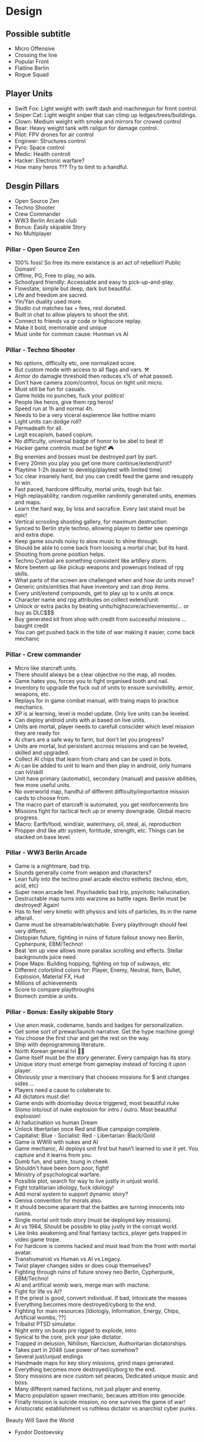 # Design

## Possible subtitle

 * Micro Offensive
 * Crossing the line
 * Popular Front
 * Flatline Berlin
 * Rogue Squad

## Player Units

 * Swift Fox: Light weight with swift dash and machinegun for front control.
 * Sniper Cat: Light weight sniper that can climp up ledges/trees/buildings.
 * Clown: Medium weight with smoke and mirrors for crowed control
 * Bear: Heavy weight tank with railgun for damage control.
 * Pilot: FPV drones for air control
 * Engineer: Structures control
 * Pyro: Space control
 * Medic: Health controll
 * Hacker: Electronic warfare?
 * How many heros ??? Try to limit to a handful.

## Desgin Pillars

 * Open Source Zen
 * Techno Shooter
 * Crew Commander
 * WW3 Berlin Arcade club
 * Bonus: Easily skipable Story
 * No Multiplayer

### Pillar - Open Source Zen

 * 100% foss! So free its mere existance is an act of rebellion! Public Domain!
 * Offline, PG, Free to play, no ads.
 * Schoolyard friendly: Accessable and easy to pick-up-and-play.
 * Flowstate, simple but deep, dark but beautiful.
 * Life and freedom are sacred.
 * Yin/Yan duality used more.
 * Studio cut matches tax + fees, rest donated.
 * Built in chat to allow players to shoot the shit.
 * Connect to friends va qr code or highscore replay. 
 * Make it bold, memorable and unique
 * Must unite for common cause: Hunman vs AI

### Pillar - Techno Shooter

 * No options, difficulty etc, one normalized score.
 * But custom mode with access to all flags and vars. ⚒️
 * Armor do damagle threshold then reduces x% of what passed.
 * Don't have camera zoom/control, focus on tight unit micro.
 * Must still be fun for casuals.
 * Game holds no punches, fuck your politics!
 * People like heros, give them rpg heros!
 * Speed run at 1h and normal 4h.
 * Needs to be a very viceral expierence like hotline miami
 * Light units can dodge roll?
 * Permadeath for all.
 * Legit escapism, based copium.
 * No difficulty, universal badge of honor to be abel to beat it!
 * Hacker game controls must be tight! 🎮
 * Big enemies and bosses must be destroyed part by part.
 * Every 20min you play you get one more continue/extend/unit?
 * Playtime 1-2h (easier to develop/playtest with limited time)
 * 1cc clear insanely hard, but you can credit feed the game and resupply to win.
 * Fast paced, hardcore difficulty, mortal units, tough but fair.
 * High replayability, random roguelike randomly generated units, enemies and maps.
 * Learn the hard way, by loss and sacrafice. Every last stand must be epic!
 * Vertical scrooling shooting gallery, for maximum destruction.
 * Synced to Berlin style techno, allowing player to better see openings and extra dope.
 * Keep game sounds noisy to alow music to shine through.
 * Should be able to come back from loosing a mortal char, but its hard.
 * Shooting from prone position helps.
 * Techno Cymbal are something consistent like artillery storm.
 * More beetem up like pickup weapons and powerups instead of rpg skills.
 * What parts of the screen are challenged when and how do units move?
 * Generic units/entities that have inventory and can drop items.
 * Every unit/extend compounds, get to play up to x units at once.
 * Character name and rpg attributes on collect extend/unit.
 * Unlock or extra packs by beating units/highscore/achievements/... or buy as DLC$$$
 * Buy generated kit from shop with credit from successful missions ... baught credit
 * You can get pushed back in the tide of war making it easier, come back mechanic

### Pillar - Crew commander  
 
 * Micro like starcraft units.
 * There should always be a clear objective no the map, all modes.
 * Game hates you, forces you to fight organised tooth and nail.
 * Inventory to upgrade the fuck out of units to ensure survivibility, armor, weapons, etc.
 * Replays for in game combat manual, with traing maps to practice mechanics.
 * XP is ai learning, level is model update. Only live units can be leveled.
 * Can deploy android units with ai based on live units.
 * Units are mortal, player needs to carefull conscider which level mission they are ready for.
 * Ai chars are a safe way to farm, but don't let you progress?
 * Units are mortal, but persistant accross missions and can be leveled, skilled and upgraded.
 * Collect AI chips that learn from chars and can be used in bots.
 * Ai can be added to unit to learn and then play in android, only humans can lvl/skill
 * Unit have primary (automatic), secondary (manual) and passive abilities, few more useful units.
 * No overworld map, handful of different difficulty/importantce mission cards to choose from.
 * The macro part of starcraft is automated, you get reinforcements bro
 * Missions fight for tactical tech up or enemy downgrade. Global macro progress.
 * Macro: Earth/food, wind/air, water/navy, oil, steal, ai, reproduction
 * Propper dnd like attr system, fortitude, strength, etc. Things can be stacked on base level.

### Pillar - WW3 Berlin Arcade

 * Game is a nightmare, bad trip.
 * Sounds generally come from weapon and characters?
 * Lean fully into the techno pixel arcade electro esthetic (techno, ebm, acid, etc)
 * Super neon arcade feel. Psychadelic bad trip, psychotic hallucination.
 * Destructable map turns into warzone as battle rages. Berlin must be destroyed! Again!
 * Has to feel very kinetic with physics and lots of particles, its in the name afterall.
 * Game must be streamable/watchable. Every playthrough should feel very differnt.
 * Distopian future, fighting in ruins of future fallout snowy neo Berlin, Cypherpunk, EBM/Techno!
 * Beat 'em up view allows more parallax scrolling and effects. Stellar backgrounds juice need.
 * Dope Maps: Building hopping, fighting on top of subways, etc
 * Different colorblind colors for: Player, Enemy, Neutral, Item, Bullet, Explosion, Material FX, Hud
 * Millions of achievements
 * Score to compare playthroughs
 * Biomech zombie ai units.

### Pillar - Bonus: Easily skipable Story

 * Use anon mask, codename, bands and badges for personalization.
 * Get some sort of prewar/launch narrative. Get the hype machine going!
 * You choose the first char and get the rest on the way.
 * Ship with deprogramming literature.
 * North Korean general lvl 🏅🥇
 * Game itself must be the story generater. Every campaign has its story.
 * Unique story must emerge from gameplay instead of forcing it upon player.
 * Obviously your a mercinary that chooses missions for $ and changes sides ...
 * Players need a cause to colaberate to.
 * All dictators must die!
 * Game ends with doomsday device triggered, most beautiful nuke
 * Slomo into/out of nuke explosion for intro / outro. Most beautiful explosion!
 * AI hallucination vs human Dream
 * Unlock libertarian once Red and Blue campaign complete.
 * Capitalist: Blue - Socialist: Red - Libertarian: Black/Gold
 * Game is WWIII with nukes and AI
 * Game mechanic, AI deploys unit first but hasn’t learned to use it yet. You capture and it learns from you.
 * Dumb fun, and satire, toung in cheek
 * Shouldn't have been born poor, fight!
 * Ministry of psychological warfare.
 * Possible plot, search for way to live justly in unjust world.
 * Fight totalitarian idiology, fuck idiology!
 * Add moral system to support dynamic story?
 * Geniva convention for morals also.
 * It should become aparant that the battles are turning innocents into runins.
 * Single mortal unit todo story (must be deployed key missions).
 * AI vs 1984, Should be possible to play justly in the corrupt world.
 * Like links awakening and final fantasy tactics, player gets trapped in video game trope.
 * For hardcore is comms hacked and must lead from the front with mortal avatar.
 * Transhumanist vs Human vs AI vs Legacy.
 * Twist player changes sides or does coup themselves?
 * Fighting through ruins of future snowy neo Berlin, Cypherpunk, EBM/Techno!
 * AI and artifical womb wars, merge man with machine.
 * Fight for life vs AI?
 * If the priest is good, convert individual. If bad, intoxicate the masses
 * Everything becomes more destroyed/cyborg to the end.
 * Fighting for main resources [Idiologiy, Information, Energy, Chips, Artificial wombs, ??]
 * Tribalist PTSD simulator.
 * Night entry on boats pre rigged to explode, intro
 * Synical to the core, pick your joke dictator.
 * Trapped in delusion, Nihilism, Narcicism, Authoritarian dictatorships.
 * Takes part in 2048 (use power of two somehow?
 * Several just/unjust endings
 * Handmade maps for key story missions, grind maps generated.
 * Everything becomes more destroyed/cyborg to the end.
 * Story missions are nice custom set peaces, Dedicated unique music and boss.
 * Many different named factions, not just player and enemy.
 * Macro population spawn mechanic, becaues attrition into genocide.
 * Finally mission is suicide mission, no one survives the game of war!
 * Aristocratic establishment vs ruthless dictator vs anarchist cyber punks.

Beauty Will Save the World
 - Fyodor Dostoevsky
